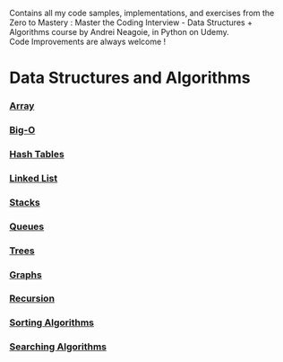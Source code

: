 Contains all my code samples, implementations, and exercises from the Zero to Mastery : Master the Coding Interview - Data Structures + Algorithms course by Andrei Neagoie, in Python on Udemy.  
Code Improvements are always welcome !


# Data Structures and Algorithms
### [Array](https://github.com/sankket/DS-and-Algorithms/tree/master/Array)
### [Big-O](https://github.com/sankket/DS-and-Algorithms/tree/master/Big-O)
### [Hash Tables](https://github.com/sankket/DS-and-Algorithms/tree/master/Hash%20Tables)
### [Linked List](https://github.com/sankket/DS-and-Algorithms/tree/master/Linked%20List)
### [Stacks](https://github.com/sankket/DS-and-Algorithms/tree/master/Stacks%20%26%20Queues)
### [Queues](https://github.com/sankket/DS-and-Algorithms/tree/master/Stacks%20%26%20Queues)
### [Trees](https://github.com/sankket/DS-and-Algorithms/tree/master/Trees)
### [Graphs](https://github.com/sankket/DS-and-Algorithms/tree/master/Graph)
### [Recursion](https://github.com/sankket/DS-and-Algorithms/tree/master/Recursion)
### [Sorting Algorithms](https://github.com/sankket/DS-and-Algorithms/tree/master/Sorting%20Algorithms)
### [Searching Algorithms](https://github.com/sankket/DS-and-Algorithms/tree/master/Searching)



